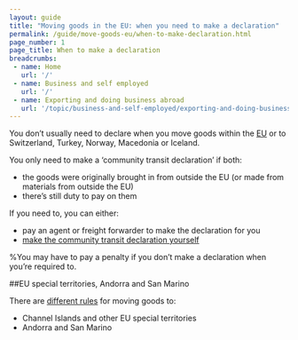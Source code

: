 ```yaml
---
layout: guide
title: "Moving goods in the EU: when you need to make a declaration" 
permalink: /guide/move-goods-eu/when-to-make-declaration.html
page_number: 1
page_title: When to make a declaration
breadcrumbs:
 - name: Home
   url: '/'
 - name: Business and self employed
   url: '/'
 - name: Exporting and doing business abroad
   url: '/topic/business-and-self-employed/exporting-and-doing-business-abroad.html'   
---
```


You don’t usually need to declare when you move goods within the [EU](/eu-eea) or to Switzerland, Turkey, Norway, Macedonia or Iceland.

You only need to make a ‘community transit declaration’ if both:

- the goods were originally brought in from outside the EU (or made from materials from outside the EU)
- there’s still duty to pay on them

If you need to, you can either:

- pay an agent or freight forwarder to make the declaration for you
- [make the community transit declaration yourself](/guide/move-goods-eu/make-declaration.html)

%You may have to pay a penalty if you don’t make a declaration when you’re required to.

##EU special territories, Andorra and San Marino

There are [different rules](http://govuk-import-export.herokuapp.com/guide/move-goods-eu/special-territories.html) for moving goods to:

- Channel Islands and other EU special territories
- Andorra and San Marino

